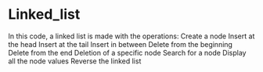 # Linked_list
In this code, a linked list is made with the operations:
Create a node
Insert at the head
Insert at the tail
Insert in between
Delete from the beginning
Delete from the end
Deletion of a specific node
Search for a node
Display all the node values
Reverse the linked list

